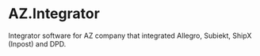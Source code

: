 # AZ.Integrator
Integrator software for AZ company that integrated Allegro, Subiekt, ShipX (Inpost) and DPD.

